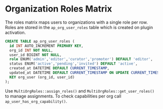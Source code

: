 # Organization Roles Matrix

The roles matrix maps users to organizations with a single role per row. Roles are stored in the `ap_org_user_roles` table which is created on plugin activation.

```sql
CREATE TABLE ap_org_user_roles (
  id INT AUTO_INCREMENT PRIMARY KEY,
  org_id INT NOT NULL,
  user_id BIGINT NOT NULL,
  role ENUM('admin','editor','curator','promoter') DEFAULT 'editor',
  status ENUM('active','pending','invited') DEFAULT 'active',
  created_at DATETIME DEFAULT CURRENT_TIMESTAMP,
  updated_at DATETIME DEFAULT CURRENT_TIMESTAMP ON UPDATE CURRENT_TIMESTAMP,
  KEY org_user (org_id, user_id)
);
```

Use `MultiOrgRoles::assign_roles()` and `MultiOrgRoles::get_user_roles()` to manage assignments. To check capabilities per org call `ap_user_has_org_capability()`.

